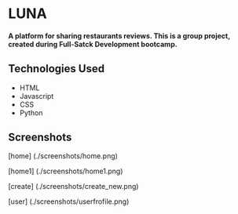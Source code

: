 # LUNA

#### A platform for sharing restaurants reviews. This is a group project, created during Full-Satck Development bootcamp.

## Technologies Used

* HTML
* Javascript
* CSS
* Python

## Screenshots

[home] (./screenshots/home.png)

[home1] (./screenshots/home1.png)

[create] (./screenshots/create_new.png)

[user] (./screenshots/userfrofile.png)